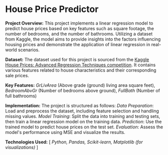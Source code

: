 # House Price Predictor

**Project Overview:**
    This project implements a linear regression model to predict house prices based on key features such as square footage, the number of 
    bedrooms, and the number of bathrooms. Utilizing a dataset from Kaggle, the model aims to provide insights into the factors 
    influencing housing prices and demonstrate the application of linear regression in real-world scenarios.

**Dataset:**
The dataset used for this project is sourced from the [Kaggle House Prices: Advanced Regression Techniques competition](https://www.kaggle.com/competitions/house-prices-advanced-regression-techniques/data). It contains various features related to house characteristics and their corresponding sale prices.

**Key Features:**
    _GrLivArea_ (Above grade (ground) living area square feet),
    _BedroomAbvGr_ (Number of bedrooms above ground),
    _FullBath_ (Number of full bathrooms)

**Implementation:**
The project is structured as follows:
    _Data Preparation_: Load and preprocess the dataset, including feature selection and handling missing values.
    _Model Training_: Split the data into training and testing sets, then train a linear regression model on the training data.
    _Prediction_: Use the trained model to predict house prices on the test set.
    _Evaluation_: Assess the model's performance using MSE and visualize the results.

**Technologies Used:**
    [ _Python,
    Pandas,
    Scikit-learn,
    Matplotlib (for visualizations)_ ]
